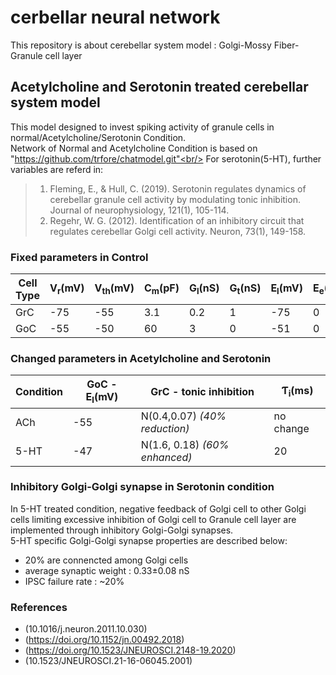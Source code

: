 # cerbellar neural network
This repository is about cerebellar system model : Golgi-Mossy Fiber-Granule cell layer <br/>
## Acetylcholine and Serotonin treated cerebellar system model
This model designed to invest spiking activity of granule cells in normal/Acetylcholine/Serotonin Condition. <br/> 
Network of Normal and Acetylcholine Condition is based on "https://github.com/trfore/chatmodel.git"<br/>
For serotonin(5-HT), further variables are referd in: <br/>
>1. Fleming, E., & Hull, C. (2019). Serotonin regulates dynamics of cerebellar granule cell activity by modulating tonic inhibition. Journal of neurophysiology, 121(1), 105-114.<br/>
>2. Regehr, W. G. (2012). Identification of an inhibitory circuit that regulates cerebellar Golgi cell activity. Neuron, 73(1), 149-158.
### Fixed parameters in Control
| Cell Type | V<sub>r</sub>(mV) | V<sub>th</sub>(mV) | C<sub>m</sub>(pF) | G<sub>l</sub>(nS) | G<sub>t</sub>(nS) | E<sub>l</sub>(mV) | E<sub>e</sub>(mV) | E<sub>i</sub>(mV) | σ<sub>n</sub>(nS) | Ƭ<sub>n</sub>(ms) | Ƭ<sub>e</sub>(ms) | Ƭ<sub>i</sub>(ms) |
| --------- | ------- | -------- | ------- | ------- | ------- | ------- | ------- | ------- | ------------ | ---------- | ---------- | ---------- |
| GrC       |   -75   |   -55    |   3.1   |   0.2   |    1    |   -75   |    0    |   -75   |     0.05     |     20     |     12     |     20     |
| GoC       |   -55   |   -50    |   60    |    3    |    0    |   -51   |    0    |   -75   |      0.1     |     20     |     12     |     0      |
### Changed parameters in Acetylcholine and Serotonin
| Condition | GoC - E<sub>l</sub>(mV) |     GrC - tonic inhibition    | Ƭ<sub>i</sub>(ms) |
| --------- | ----------------------- | ----------------------------- | ----------------- |
|    ACh    |          -55            | N(0.4,0.07) _(40% reduction)_ |     no change     |
|    5-HT   |          -47            | N(1.6, 0.18) _(60% enhanced)_ |         20        |
### Inhibitory Golgi-Golgi synapse in Serotonin condition
In 5-HT treated condition, negative feedback of Golgi cell to other Golgi cells limiting excessive inhibition of Golgi cell to Granule cell layer are implemented through inhibitory Golgi-Golgi synapses.<br/>
5-HT specific Golgi-Golgi synapse properties are described below:
* 20% are connencted among Golgi cells
* average synaptic weight : 0.33±0.08 nS
* IPSC failure rate : ~20%
### References
* (10.1016/j.neuron.2011.10.030)
* (https://doi.org/10.1152/jn.00492.2018)
* (https://doi.org/10.1523/JNEUROSCI.2148-19.2020)
* (10.1523/JNEUROSCI.21-16-06045.2001)
